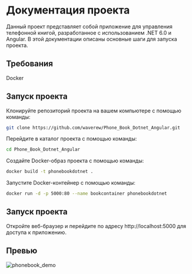 # Документация проекта



Данный проект представляет собой приложение для управления телефонной книгой, разработанное с использованием .NET 6.0 и Angular. В этой документации описаны основные шаги для запуска проекта.

## Требования

Docker

## Запуск проекта

Клонируйте репозиторий проекта на вашем компьютере с помощью команды:

```bash
git clone https://github.com/waverew/Phone_Book_Dotnet_Angular.git
```
Перейдите в каталог проекта с помощью команды:
```bash
cd Phone_Book_Dotnet_Angular
```
Создайте Docker-образ проекта с помощью команды:

```bash
docker build -t phonebookdotnet .
```
Запустите Docker-контейнер с помощью команды:

```bash
docker run -d -p 5000:80 --name bookcontainer phonebookdotnet
```

## Запуск проекта
Откройте веб-браузер и перейдите по адресу http://localhost:5000 для доступа к приложению.

## Превью
![phonebook_demo](https://user-images.githubusercontent.com/81471150/236386936-fc12df82-74b2-4b48-a5b1-fe7373b190a8.gif)
